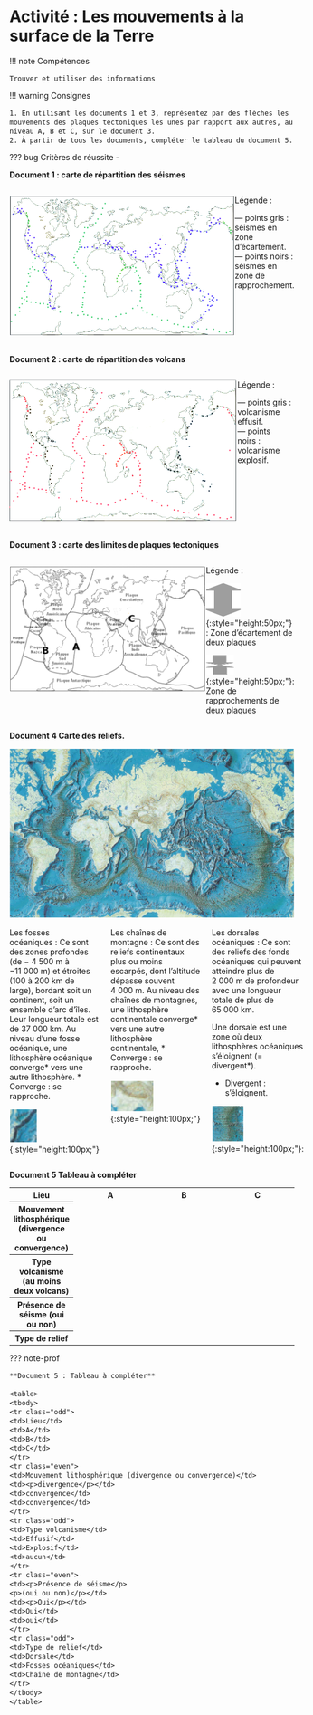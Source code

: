 # Activité : Les mouvements à la surface de la Terre

!!! note Compétences

    Trouver et utiliser des informations 
 

!!! warning Consignes

    1. En utilisant les documents 1 et 3, représentez par des flèches les mouvements des plaques tectoniques les unes par rapport aux autres, au niveau A, B et C, sur le document 3.
    2. À partir de tous les documents, compléter le tableau du document 5.
    
??? bug Critères de réussite
    - 


**Document 1 : carte de répartition des séismes**

<div markdown style="display:flex; flex-direction:row;">

<div markdown style="flex: 4 1 0;">

![](Pictures/carteSeismes.png)

</div>

<div markdown style="flex: 1 1 0;">

Légende :

— points gris : séismes en zone d’écartement.
— points noirs : séismes en zone de rapprochement.

</div></div>

**Document 2 : carte de répartition des volcans**

<div markdown style="display:flex; flex-direction:row;">

<div markdown style="flex: 4 1 0;">

![](Pictures/carteVolcans.png)

</div>

<div markdown style="flex: 1 1 0;">

Légende :

— points gris : volcanisme effusif.
— points noirs : volcanisme explosif.

</div></div>


**Document 3 : carte des limites de plaques tectoniques**

<div markdown style="display:flex; flex-direction:row;">

<div markdown style="flex: 4 1 0;">

![](Pictures/carteTerreACompleter.png)


</div>

<div markdown style="flex: 1 1 0;">


Légende :

![](Pictures/flechesDivergence.png){:style="height:50px;"} : Zone d’écartement de deux plaques

![](Pictures/flechesConvergence.png){:style="height:50px;"}: Zone de rapprochements de deux plaques

</div></div>

**Document 4 Carte des reliefs.**




![](Pictures/carteReliefs.png)

<div markdown style="display:flex; flex-direction:row;">

<div markdown style="flex: 1 1 0;padding-right:20px;">
Les fosses océaniques : Ce sont des zones profondes (de − 4 500 m à −11 000 m) et étroites (100 à 200 km de large), bordant soit un continent, soit un ensemble d’arc d’îles. Leur longueur totale est de 37 000 km.
Au niveau d’une fosse océanique, une lithosphère océanique converge* vers une autre lithosphère.
* Converge : se rapproche.
  
![](Pictures/imageSubduction.png){:style="height:100px;"}
</div>
<div markdown style="flex: 1 1 0;padding-right:20px;">
Les chaînes de montagne : Ce sont des reliefs continentaux plus ou moins escarpés, dont l’altitude dépasse souvent 4 000 m.
Au niveau des chaînes de montagnes, une lithosphère continentale converge* vers une autre lithosphère continentale,
* Converge : se rapproche.

![](Pictures/imageMontagne.png){:style="height:100px;"}
</div>
<div markdown style="flex: 1 1 0;">
Les dorsales océaniques : Ce sont des reliefs des fonds océaniques qui peuvent atteindre plus de 2 000 m de profondeur avec une longueur totale de plus de 65 000 km.

Une dorsale est une zone où deux lithosphères océaniques s’éloignent (= divergent*).


* Divergent : s’éloignent.


![](Pictures/imageDorsale.png){:style="height:100px;"}:

</div>

</div>

**Document 5 Tableau à compléter**

<table>
<tbody>
<tr class="odd">
<th >Lieu</th>
<th>A</th>
<th>B</th>
<th>C</th>
</tr>
<tr class="even">
<th>Mouvement lithosphérique (divergence ou convergence)</th>
<td style="width: 200px;"></td>
<td style="width: 200px;"></td>
<td style="width: 200px;"></td>

</tr>
<tr class="odd">
<th>Type volcanisme (au moins deux volcans)</th>
<td></td>
<td></td>
<td></td>
</tr>
<tr class="even">
<th>Présence de séisme (oui ou non)</th>
<td></td>
<td></td>
<td></td>
</tr>
<tr class="odd">
<th>Type de relief</th>
<td></td>
<td></td>
<td></td>
</tr>
</tbody>
</table>

??? note-prof

    **Document 5 : Tableau à compléter**

    <table>
    <tbody>
    <tr class="odd">
    <td>Lieu</td>
    <td>A</td>
    <td>B</td>
    <td>C</td>
    </tr>
    <tr class="even">
    <td>Mouvement lithosphérique (divergence ou convergence)</td>
    <td><p>divergence</p></td>
    <td>convergence</td>
    <td>convergence</td>
    </tr>
    <tr class="odd">
    <td>Type volcanisme</td>
    <td>Effusif</td>
    <td>Explosif</td>
    <td>aucun</td>
    </tr>
    <tr class="even">
    <td><p>Présence de séisme</p>
    <p>(oui ou non)</p></td>
    <td><p>Oui</p></td>
    <td>Oui</td>
    <td>oui</td>
    </tr>
    <tr class="odd">
    <td>Type de relief</td>
    <td>Dorsale</td>
    <td>Fosses océaniques</td>
    <td>Chaîne de montagne</td>
    </tr>
    </tbody>
    </table>




